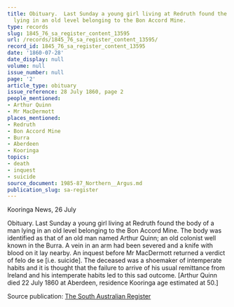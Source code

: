 ```yaml
---
title: Obituary.  Last Sunday a young girl living at Redruth found the body of a man
  lying in an old level belonging to the Bon Accord Mine.
type: records
slug: 1845_76_sa_register_content_13595
url: /records/1845_76_sa_register_content_13595/
record_id: 1845_76_sa_register_content_13595
date: '1860-07-28'
date_display: null
volume: null
issue_number: null
page: '2'
article_type: obituary
issue_reference: 28 July 1860, page 2
people_mentioned:
- Arthur Quinn
- Mr MacDermott
places_mentioned:
- Redruth
- Bon Accord Mine
- Burra
- Aberdeen
- Kooringa
topics:
- death
- inquest
- suicide
source_document: 1985-87_Northern__Argus.md
publication_slug: sa-register
---
```


Kooringa News, 26 July

Obituary.  Last Sunday a young girl living at Redruth found the body of a man lying in an old level belonging to the Bon Accord Mine.  The body was identified as that of an old man named Arthur Quinn; an old colonist well known in the Burra.  A vein in an arm had been severed and a knife with blood on it lay nearby.  An inquest before Mr MacDermott returned a verdict of felo de se [i.e. suicide]. The deceased was a shoemaker of intemperate habits and it is thought that the failure to arrive of his usual remittance from Ireland and his intemperate habits led to this sad outcome.  [Arthur Quinn died 22 July 1860 at Aberdeen, residence Kooringa age estimated at 50.]

Source publication: [The South Australian Register](/publications/sa-register/)
